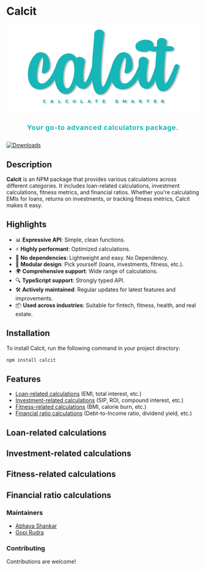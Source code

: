 # Calcit

![Calcit-it](./calcit-logo.png)

<p style="text-align: center; background-color: rgba(255, 255, 255, 0.05); padding: 10px; border-radius: 5px; color: #15b7b9; font-weight: bold; font-size: 1.1rem; letter-spacing: 0.05rem;">
Your go-to advanced calculators package.
</p>

[![Downloads](https://badgen.net/npm/dt/calc-it)](https://www.npmjs.com/package/calc-it)

## Description

**Calcit** is an NPM package that provides various calculations across different categories. It includes loan-related calculations, investment calculations, fitness metrics, and financial ratios. Whether you're calculating EMIs for loans, returns on investments, or tracking fitness metrics, Calcit makes it easy.

## Highlights

- 📊 **Expressive API**: Simple, clean functions.
- ⚡ **Highly performant**: Optimized calculations.
- 🧮 **No dependencies**: Lightweight and easy. No Dependency.
- 🔄 **Modular design**: Pick yourself (loans, investments, fitness, etc.).
- 🌍 **Comprehensive support**: Wide range of calculations.
- 🔍 **TypeScript support**: Strongly typed API.
- 🛠 **Actively maintained**: Regular updates for latest features and improvements.
- 📦 **Used across industries**: Suitable for fintech, fitness, health, and real estate.

## Installation

To install Calcit, run the following command in your project directory:

```bash
npm install calcit
```

## Features

- [Loan-related calculations](#loan-related-calculations) (EMI, total interest, etc.)
- [Investment-related calculations](#investment-related-calculations) (SIP, ROI, compound interest, etc.)
- [Fitness-related calculations](#fitness-related-calculations) (BMI, calorie burn, etc.)
- [Financial ratio calculations](#financial-ratio-calculations) (Debt-to-Income ratio, dividend yield, etc.)

## Loan-related calculations

## Investment-related calculations

## Fitness-related calculations

## Financial ratio calculations

### Maintainers

- [Abhaya Shankar](https://github.com/AbhayaShankar)
- [Gopi Rudra](https://github.com/Gopirudra-hub)

### Contributing

Contributions are welcome!
